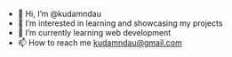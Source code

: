- 👋 Hi, I’m @kudamndau
- 👀 I’m interested in learning and showcasing my projects
- 🌱 I’m currently learning web development
- 📫 How to reach me kudamndau@gmail.com

<!---
kudamndau/kudamndau is a ✨ special ✨ repository because its `README.md` (this file) appears on your GitHub profile.
You can click the Preview link to take a look at your changes.
--->
